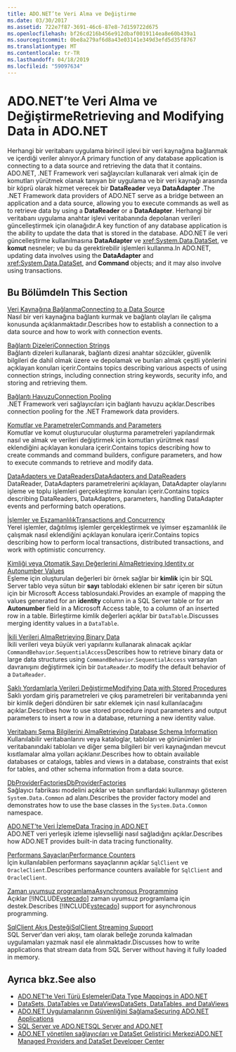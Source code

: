 ```yaml
---
title: ADO.NET’te Veri Alma ve Değiştirme
ms.date: 03/30/2017
ms.assetid: 722e7f87-3691-46c6-87e8-7d159722d675
ms.openlocfilehash: bf26cd216b456e912dbaf0019114ea8e60b439a1
ms.sourcegitcommit: 0be8a279af6d8a43e03141e349d3efd5d35f8767
ms.translationtype: MT
ms.contentlocale: tr-TR
ms.lasthandoff: 04/18/2019
ms.locfileid: "59097634"
---
```

# <a name="retrieving-and-modifying-data-in-adonet"></a><span data-ttu-id="b69af-102">ADO.NET’te Veri Alma ve Değiştirme</span><span class="sxs-lookup"><span data-stu-id="b69af-102">Retrieving and Modifying Data in ADO.NET</span></span>
<span data-ttu-id="b69af-103">Herhangi bir veritabanı uygulama birincil işlevi bir veri kaynağına bağlanmak ve içerdiği veriler alınıyor.</span><span class="sxs-lookup"><span data-stu-id="b69af-103">A primary function of any database application is connecting to a data source and retrieving the data that it contains.</span></span> <span data-ttu-id="b69af-104">ADO.NET, .NET Framework veri sağlayıcıları kullanarak veri almak için de komutları yürütmek olanak tanıyan bir uygulama ve bir veri kaynağı arasında bir köprü olarak hizmet verecek bir **DataReader** veya **DataAdapter** .</span><span class="sxs-lookup"><span data-stu-id="b69af-104">The .NET Framework data providers of ADO.NET serve as a bridge between an application and a data source, allowing you to execute commands as well as to retrieve data by using a **DataReader** or a **DataAdapter**.</span></span> <span data-ttu-id="b69af-105">Herhangi bir veritabanı uygulama anahtar işlevi veritabanında depolanan verileri güncelleştirmek için olanağıdır.</span><span class="sxs-lookup"><span data-stu-id="b69af-105">A key function of any database application is the ability to update the data that is stored in the database.</span></span> <span data-ttu-id="b69af-106">ADO.NET ile veri güncelleştirme kullanılmasına **DataAdapter** ve <xref:System.Data.DataSet>, ve **komut** nesneler; ve bu da gerektirebilir işlemleri kullanma.</span><span class="sxs-lookup"><span data-stu-id="b69af-106">In ADO.NET, updating data involves using the **DataAdapter** and <xref:System.Data.DataSet>, and **Command** objects; and it may also involve using transactions.</span></span>  
  
## <a name="in-this-section"></a><span data-ttu-id="b69af-107">Bu Bölümde</span><span class="sxs-lookup"><span data-stu-id="b69af-107">In This Section</span></span>  
 [<span data-ttu-id="b69af-108">Veri Kaynağına Bağlanma</span><span class="sxs-lookup"><span data-stu-id="b69af-108">Connecting to a Data Source</span></span>](../../../../docs/framework/data/adonet/connecting-to-a-data-source.md)  
 <span data-ttu-id="b69af-109">Nasıl bir veri kaynağına bağlantı kurmak ve bağlantı olayları ile çalışma konusunda açıklanmaktadır.</span><span class="sxs-lookup"><span data-stu-id="b69af-109">Describes how to establish a connection to a data source and how to work with connection events.</span></span>  
  
 [<span data-ttu-id="b69af-110">Bağlantı Dizeleri</span><span class="sxs-lookup"><span data-stu-id="b69af-110">Connection Strings</span></span>](../../../../docs/framework/data/adonet/connection-strings.md)  
 <span data-ttu-id="b69af-111">Bağlantı dizeleri kullanarak, bağlantı dizesi anahtar sözcükler, güvenlik bilgileri de dahil olmak üzere ve depolamak ve bunları almak çeşitli yönlerini açıklayan konuları içerir.</span><span class="sxs-lookup"><span data-stu-id="b69af-111">Contains topics describing various aspects of using connection strings, including connection string keywords, security info, and storing and retrieving them.</span></span>  
  
 [<span data-ttu-id="b69af-112">Bağlantı Havuzu</span><span class="sxs-lookup"><span data-stu-id="b69af-112">Connection Pooling</span></span>](../../../../docs/framework/data/adonet/connection-pooling.md)  
 <span data-ttu-id="b69af-113">.NET Framework veri sağlayıcıları için bağlantı havuzu açıklar.</span><span class="sxs-lookup"><span data-stu-id="b69af-113">Describes connection pooling for the .NET Framework data providers.</span></span>  
  
 [<span data-ttu-id="b69af-114">Komutlar ve Parametreler</span><span class="sxs-lookup"><span data-stu-id="b69af-114">Commands and Parameters</span></span>](../../../../docs/framework/data/adonet/commands-and-parameters.md)  
 <span data-ttu-id="b69af-115">Komutlar ve komut oluşturucular oluşturma parametreleri yapılandırmak nasıl ve almak ve verileri değiştirmek için komutları yürütmek nasıl eklendiğini açıklayan konulara içerir.</span><span class="sxs-lookup"><span data-stu-id="b69af-115">Contains topics describing how to create commands and command builders, configure parameters, and how to execute commands to retrieve and modify data.</span></span>  
  
 [<span data-ttu-id="b69af-116">DataAdapters ve DataReaders</span><span class="sxs-lookup"><span data-stu-id="b69af-116">DataAdapters and DataReaders</span></span>](../../../../docs/framework/data/adonet/dataadapters-and-datareaders.md)  
 <span data-ttu-id="b69af-117">DataReader, DataAdapters parametrelerini açıklayan, DataAdapter olaylarını işleme ve toplu işlemleri gerçekleştirme konuları içerir.</span><span class="sxs-lookup"><span data-stu-id="b69af-117">Contains topics describing DataReaders, DataAdapters, parameters, handling DataAdapter events and performing batch operations.</span></span>  
  
 [<span data-ttu-id="b69af-118">İşlemler ve Eşzamanlılık</span><span class="sxs-lookup"><span data-stu-id="b69af-118">Transactions and Concurrency</span></span>](../../../../docs/framework/data/adonet/transactions-and-concurrency.md)  
 <span data-ttu-id="b69af-119">Yerel işlemler, dağıtılmış işlemler gerçekleştirmek ve iyimser eşzamanlılık ile çalışmak nasıl eklendiğini açıklayan konulara içerir.</span><span class="sxs-lookup"><span data-stu-id="b69af-119">Contains topics describing how to perform local transactions, distributed transactions, and work with optimistic concurrency.</span></span>  
  
 [<span data-ttu-id="b69af-120">Kimliği veya Otomatik Sayı Değerlerini Alma</span><span class="sxs-lookup"><span data-stu-id="b69af-120">Retrieving Identity or Autonumber Values</span></span>](../../../../docs/framework/data/adonet/retrieving-identity-or-autonumber-values.md)  
 <span data-ttu-id="b69af-121">Eşleme için oluşturulan değerleri bir örnek sağlar bir **kimlik** için bir SQL Server tablo veya sütun bir **sayı** tablodaki eklenen bir satır içeren bir sütun için bir Microsoft Access tablosundaki.</span><span class="sxs-lookup"><span data-stu-id="b69af-121">Provides an example of mapping the values generated for an **identity** column in a SQL Server table or for an **Autonumber** field in a Microsoft Access table, to a column of an inserted row in a table.</span></span> <span data-ttu-id="b69af-122">Birleştirme kimlik değerleri açıklar bir `DataTable`.</span><span class="sxs-lookup"><span data-stu-id="b69af-122">Discusses merging identity values in a `DataTable`.</span></span>  
  
 [<span data-ttu-id="b69af-123">İkili Verileri Alma</span><span class="sxs-lookup"><span data-stu-id="b69af-123">Retrieving Binary Data</span></span>](../../../../docs/framework/data/adonet/retrieving-binary-data.md)  
 <span data-ttu-id="b69af-124">İkili verileri veya büyük veri yapılarını kullanarak alınacak açıklar `CommandBehavior`.`SequentialAccess`</span><span class="sxs-lookup"><span data-stu-id="b69af-124">Describes how to retrieve binary data or large data structures using `CommandBehavior`.`SequentialAccess`</span></span> <span data-ttu-id="b69af-125">varsayılan davranışını değiştirmek için bir `DataReader`.</span><span class="sxs-lookup"><span data-stu-id="b69af-125">to modify the default behavior of a `DataReader`.</span></span>  
  
 [<span data-ttu-id="b69af-126">Saklı Yordamlarla Verileri Değiştirme</span><span class="sxs-lookup"><span data-stu-id="b69af-126">Modifying Data with Stored Procedures</span></span>](../../../../docs/framework/data/adonet/modifying-data-with-stored-procedures.md)  
 <span data-ttu-id="b69af-127">Saklı yordam giriş parametreleri ve çıkış parametreleri bir veritabanında yeni bir kimlik değeri döndüren bir satır eklemek için nasıl kullanılacağını açıklar.</span><span class="sxs-lookup"><span data-stu-id="b69af-127">Describes how to use stored procedure input parameters and output parameters to insert a row in a database, returning a new identity value.</span></span>  
  
 [<span data-ttu-id="b69af-128">Veritabanı Şema Bilgilerini Alma</span><span class="sxs-lookup"><span data-stu-id="b69af-128">Retrieving Database Schema Information</span></span>](../../../../docs/framework/data/adonet/retrieving-database-schema-information.md)  
 <span data-ttu-id="b69af-129">Kullanılabilir veritabanlarını veya kataloglar, tabloları ve görünümleri bir veritabanındaki tabloları ve diğer şema bilgileri bir veri kaynağından mevcut kısıtlamalar alma yolları açıklanır.</span><span class="sxs-lookup"><span data-stu-id="b69af-129">Describes how to obtain available databases or catalogs, tables and views in a database, constraints that exist for tables, and other schema information from a data source.</span></span>  
  
 [<span data-ttu-id="b69af-130">DbProviderFactories</span><span class="sxs-lookup"><span data-stu-id="b69af-130">DbProviderFactories</span></span>](../../../../docs/framework/data/adonet/dbproviderfactories.md)  
 <span data-ttu-id="b69af-131">Sağlayıcı fabrikası modelini açıklar ve taban sınıflardaki kullanmayı gösteren `System.Data.Common` ad alanı.</span><span class="sxs-lookup"><span data-stu-id="b69af-131">Describes the provider factory model and demonstrates how to use the base classes in the `System.Data.Common` namespace.</span></span>  
  
 [<span data-ttu-id="b69af-132">ADO.NET’te Veri İzleme</span><span class="sxs-lookup"><span data-stu-id="b69af-132">Data Tracing in ADO.NET</span></span>](../../../../docs/framework/data/adonet/data-tracing.md)  
 <span data-ttu-id="b69af-133">ADO.NET veri yerleşik izleme işlevselliği nasıl sağladığını açıklar.</span><span class="sxs-lookup"><span data-stu-id="b69af-133">Describes how ADO.NET provides built-in data tracing functionality.</span></span>  
  
 [<span data-ttu-id="b69af-134">Performans Sayaçları</span><span class="sxs-lookup"><span data-stu-id="b69af-134">Performance Counters</span></span>](../../../../docs/framework/data/adonet/performance-counters.md)  
 <span data-ttu-id="b69af-135">İçin kullanılabilen performans sayaçlarının açıklar `SqlClient` ve `OracleClient`.</span><span class="sxs-lookup"><span data-stu-id="b69af-135">Describes performance counters available for `SqlClient` and `OracleClient`.</span></span>  
  
 [<span data-ttu-id="b69af-136">Zaman uyumsuz programlama</span><span class="sxs-lookup"><span data-stu-id="b69af-136">Asynchronous Programming</span></span>](../../../../docs/framework/data/adonet/asynchronous-programming.md)  
 <span data-ttu-id="b69af-137">Açıklar [!INCLUDE[vstecado](../../../../includes/vstecado-md.md)] zaman uyumsuz programlama için destek.</span><span class="sxs-lookup"><span data-stu-id="b69af-137">Describes [!INCLUDE[vstecado](../../../../includes/vstecado-md.md)] support for asynchronous programming.</span></span>  
  
 [<span data-ttu-id="b69af-138">SqlClient Akış Desteği</span><span class="sxs-lookup"><span data-stu-id="b69af-138">SqlClient Streaming Support</span></span>](../../../../docs/framework/data/adonet/sqlclient-streaming-support.md)  
 <span data-ttu-id="b69af-139">SQL Server'dan veri akışı, tam olarak belleğe zorunda kalmadan uygulamaları yazmak nasıl ele alınmaktadır.</span><span class="sxs-lookup"><span data-stu-id="b69af-139">Discusses how to write applications that stream data from SQL Server without having it fully loaded in memory.</span></span>  
  
## <a name="see-also"></a><span data-ttu-id="b69af-140">Ayrıca bkz.</span><span class="sxs-lookup"><span data-stu-id="b69af-140">See also</span></span>

- [<span data-ttu-id="b69af-141">ADO.NET’te Veri Türü Eşlemeleri</span><span class="sxs-lookup"><span data-stu-id="b69af-141">Data Type Mappings in ADO.NET</span></span>](../../../../docs/framework/data/adonet/data-type-mappings-in-ado-net.md)
- [<span data-ttu-id="b69af-142">DataSets, DataTables ve DataViews</span><span class="sxs-lookup"><span data-stu-id="b69af-142">DataSets, DataTables, and DataViews</span></span>](../../../../docs/framework/data/adonet/dataset-datatable-dataview/index.md)
- [<span data-ttu-id="b69af-143">ADO.NET Uygulamalarının Güvenliğini Sağlama</span><span class="sxs-lookup"><span data-stu-id="b69af-143">Securing ADO.NET Applications</span></span>](../../../../docs/framework/data/adonet/securing-ado-net-applications.md)
- [<span data-ttu-id="b69af-144">SQL Server ve ADO.NET</span><span class="sxs-lookup"><span data-stu-id="b69af-144">SQL Server and ADO.NET</span></span>](../../../../docs/framework/data/adonet/sql/index.md)
- [<span data-ttu-id="b69af-145">ADO.NET yönetilen sağlayıcıları ve DataSet Geliştirici Merkezi</span><span class="sxs-lookup"><span data-stu-id="b69af-145">ADO.NET Managed Providers and DataSet Developer Center</span></span>](https://go.microsoft.com/fwlink/?LinkId=217917)
